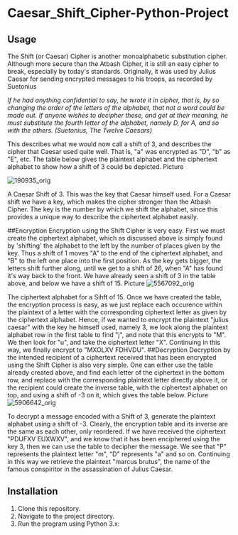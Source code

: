 # Caesar_Shift_Cipher-Python-Project

## Usage
The Shift (or Caesar) Cipher is another monoalphabetic substitution cipher. Although more secure than the Atbash Cipher, it is still an easy cipher to break, especially by today's standards. Originally, it was used by Julius Caesar for sending encrypted messages to his troops, as recorded by Suetonius

*If he had anything confidential to say, he wrote it in cipher, that is, by so changing the order of the letters of the alphabet, that not a word could be made out. If anyone wishes to decipher these, and get at their meaning, he must substitute the fourth letter of the alphabet, namely D, for A, and so with the others.
(Suetonius, The Twelve Caesars)*

This describes what we would now call a shift of 3, and describes the cipher that Caesar used quite well. That is, "a" was encrypted as "D", "b" as "E", etc. The table below gives the plaintext alphabet and the ciphertext alphabet to show how a shift of 3 could be depicted.
Picture

![190935_orig](https://github.com/778569/Caesar_Shift_Cipher-Python-Project/assets/52319671/f4a20fa0-0320-47c1-bf09-04d6e5805610)

A Caesar Shift of 3. This was the key that Caesar himself used.
For a Caesar shift we have a key, which makes the cipher stronger than the Atbash Cipher. The key is the number by which we shift the alphabet, since this provides a unique way to describe the ciphertext alphabet easily.

##Encryption
Encryption using the Shift Cipher is very easy. First we must create the ciphertext alphabet, which as discussed above is simply found by 'shifting' the alphabet to the left by the number of places given by the key. Thus a shift of 1 moves "A" to the end of the ciphertext alphabet, and "B" to the left one place into the first position. As the key gets bigger, the letters shift further along, until we get to a shift of 26, when "A" has found it's way back to the front. We have already seen a shift of 3 in  the table above, and below we have a shift of 15.
Picture
![5567092_orig](https://github.com/778569/Caesar_Shift_Cipher-Python-Project/assets/52319671/9527e70c-ddc3-4c6a-8eb0-c40020413f06)

The ciphertext alphabet for a Sihft of 15.
Once we have created the table, the encryption process is easy, as we just replace each occurence within the plaintext of a letter with the corresponding ciphertext letter as given by the ciphertext alphabet. Hence, if we wanted to encrypt the plaintext "julius caesar" with the key he himself used, namely 3, we look along the plaintext alphabet row in the first table to find "j", and note that this encrypts to "M". We then look for "u", and take the ciphertext letter "X". Continuing in this way, we finally encrypt to "MXOLXV FDHVDU".
##Decryption
Decryption by the intended recipient of a ciphertext received that has been encrypted using the Shift Cipher is also very simple. One can either use the table already created above, and find each letter of the ciphertext in the bottom row, and replace with the corresponding plaintext letter directly above it, or the recipient could create the inverse table, with the ciphertext alphabet on top, and using a shift of -3 on it, which gives the table below.
Picture
![5906642_orig](https://github.com/778569/Caesar_Shift_Cipher-Python-Project/assets/52319671/cf55d8ad-7be0-4897-a997-836283decc18)


To decrypt a message encoded with a Shift of 3, generate the plaintext alphabet using a shift of -3.
Clearly, the encryption table and its inverse are the same as each other, only reordered. If we have received the ciphertext "PDUFXV EUXWXV", and we know that it has been enciphered using the key 3, then we can use the table to decipher the message. We see that  "P" represents the plaintext letter  "m",  "D" represents  "a" and so on. Continuing in this way we retrieve the plaintext  "marcus brutus", the name of the famous conspiritor in the assassination of Julius Caesar.

## Installation

1. Clone this repository.
2. Navigate to the project directory.
3. Run the program using Python 3.x:


